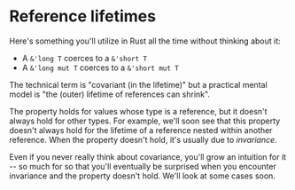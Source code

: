 # Reference lifetimes

Here's something you'll utilize in Rust all the time without thinking about it:
* A `&'long T` coerces to a `&'short T`
* A `&'long mut T` coerces to a `&'short mut T`

The technical term is "covariant (in the lifetime)" but a practical mental model is "the (outer) lifetime of references can shrink".

The property holds for values whose type is a reference, but it doesn't always hold for other types.
For example, we'll soon see that this property doesn't always hold for the lifetime of a reference
nested within another reference.  When the property doesn't hold, it's usually due to *invariance*.

Even if you never really think about covariance, you'll grow an intuition for it -- so much for so 
that you'll eventually be surprised when you encounter invariance and the property doesn't hold.
We'll look at some cases soon.
